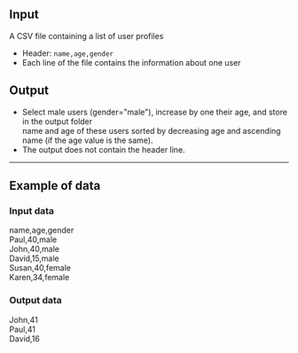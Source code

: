 ## Input
A CSV file containing a list of user profiles<br>
- Header: `name,age,gender`
- Each line of the file contains the information about one user

## Output
- Select male users (gender="male"), increase by one their age, and store in the output folder<br>
name and age of these users sorted by decreasing age and ascending name (if the age value is the same).
- The output does not contain the header line.

---
## Example of data

### Input data
name,age,gender<br>
Paul,40,male<br>
John,40,male<br>
David,15,male<br>
Susan,40,female<br>
Karen,34,female

### Output data
John,41<br>
Paul,41<br>
David,16